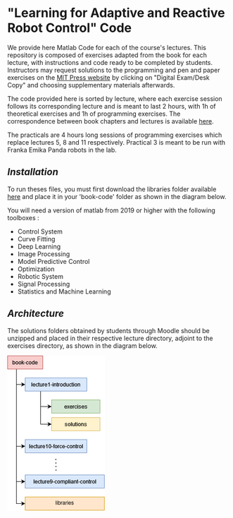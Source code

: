 # "Learning for Adaptive and Reactive Robot Control" Code
We provide here Matlab Code for each of the course's lectures. This repository is composed of exercises adapted from the book for each lecture, with instructions and code ready to be completed by students. Instructors may request solutions to the programming and pen and paper exercises on the [MIT Press website](https://mitpress.mit.edu/9780262046169/) by clicking on "Digital Exam/Desk Copy" and choosing supplementary materials afterwards.

The code provided here is sorted by lecture, where each exercise session follows its corresponding lecture and is meant to last 2 hours, with 1h of theoretical exercises and 1h of programming exercises. The correspondence between book chapters and lectures is available [here](https://www.epfl.ch/labs/lasa/mit-press-book-learning/#mit-book-table).

The practicals are 4 hours long sessions of programming exercises which replace lectures 5, 8 and 11 respectively. Practical 3 is meant to be run with Franka Emika Panda robots in the lab. 

## *Installation*
To run theses files, you must first download the libraries folder available [here](https://www.dropbox.com/s/5r6thx6w8wuaarb/libraries.zip?dl=0) and place it in your 'book-code' folder as shown in the diagram below. 

You will need a version of matlab from 2019 or higher with the following toolboxes :
- Control System
- Curve Fitting
- Deep Learning
- Image Processing 
- Model Predictive Control
- Optimization
- Robotic System
- Signal Processing
- Statistics and Machine Learning

## *Architecture* 

The solutions folders obtained by students through Moodle should be unzipped and placed in their respective lecture directory, adjoint to the exercises directory, as shown in the diagram below.

![Architecture Diagram](utils/larrc-repo-architecture.png)
